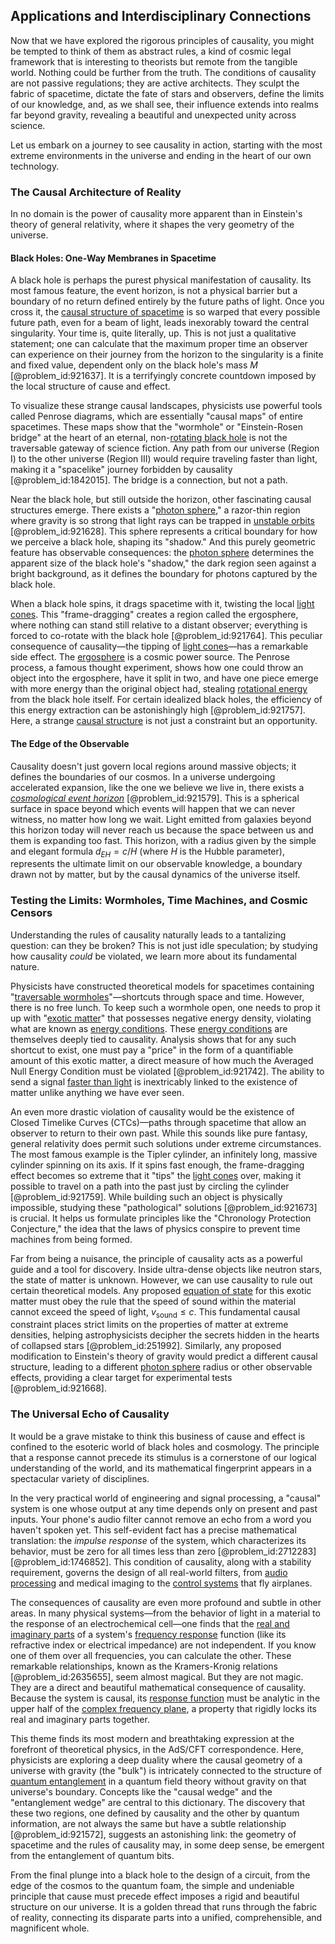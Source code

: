 ## Applications and Interdisciplinary Connections

Now that we have explored the rigorous principles of causality, you might be tempted to think of them as abstract rules, a kind of cosmic legal framework that is interesting to theorists but remote from the tangible world. Nothing could be further from the truth. The conditions of causality are not passive regulations; they are active architects. They sculpt the fabric of spacetime, dictate the fate of stars and observers, define the limits of our knowledge, and, as we shall see, their influence extends into realms far beyond gravity, revealing a beautiful and unexpected unity across science.

Let us embark on a journey to see causality in action, starting with the most extreme environments in the universe and ending in the heart of our own technology.

### The Causal Architecture of Reality

In no domain is the power of causality more apparent than in Einstein's theory of general relativity, where it shapes the very geometry of the universe.

#### Black Holes: One-Way Membranes in Spacetime

A black hole is perhaps the purest physical manifestation of causality. Its most famous feature, the event horizon, is not a physical barrier but a boundary of no return defined entirely by the future paths of light. Once you cross it, the [causal structure of spacetime](@article_id:199495) is so warped that every possible future path, even for a beam of light, leads inexorably toward the central singularity. Your time is, quite literally, up. This is not just a qualitative statement; one can calculate that the maximum proper time an observer can experience on their journey from the horizon to the singularity is a finite and fixed value, dependent only on the black hole's mass $M$ [@problem_id:921637]. It is a terrifyingly concrete countdown imposed by the local structure of cause and effect.

To visualize these strange causal landscapes, physicists use powerful tools called Penrose diagrams, which are essentially "causal maps" of entire spacetimes. These maps show that the "wormhole" or "Einstein-Rosen bridge" at the heart of an eternal, non-[rotating black hole](@article_id:261173) is not the traversable gateway of science fiction. Any path from our universe (Region I) to the other universe (Region III) would require traveling faster than light, making it a "spacelike" journey forbidden by causality [@problem_id:1842015]. The bridge is a connection, but not a path.

Near the black hole, but still outside the horizon, other fascinating causal structures emerge. There exists a "[photon sphere](@article_id:158948)," a razor-thin region where gravity is so strong that light rays can be trapped in [unstable orbits](@article_id:261241) [@problem_id:921628]. This sphere represents a critical boundary for how we perceive a black hole, shaping its "shadow." And this purely geometric feature has observable consequences: the [photon sphere](@article_id:158948) determines the apparent size of the black hole's "shadow," the dark region seen against a bright background, as it defines the boundary for photons captured by the black hole.

When a black hole spins, it drags spacetime with it, twisting the local [light cones](@article_id:158510). This "frame-dragging" creates a region called the ergosphere, where nothing can stand still relative to a distant observer; everything is forced to co-rotate with the black hole [@problem_id:921764]. This peculiar consequence of causality—the tipping of [light cones](@article_id:158510)—has a remarkable side effect. The [ergosphere](@article_id:160253) is a cosmic power source. The Penrose process, a famous thought experiment, shows how one could throw an object into the ergosphere, have it split in two, and have one piece emerge with more energy than the original object had, stealing [rotational energy](@article_id:160168) from the black hole itself. For certain idealized black holes, the efficiency of this energy extraction can be astonishingly high [@problem_id:921757]. Here, a strange [causal structure](@article_id:159420) is not just a constraint but an opportunity.

#### The Edge of the Observable

Causality doesn't just govern local regions around massive objects; it defines the boundaries of our cosmos. In a universe undergoing accelerated expansion, like the one we believe we live in, there exists a *[cosmological event horizon](@article_id:157604)* [@problem_id:921579]. This is a spherical surface in space beyond which events will happen that we can never witness, no matter how long we wait. Light emitted from galaxies beyond this horizon today will never reach us because the space between us and them is expanding too fast. This horizon, with a radius given by the simple and elegant formula $d_{EH} = c/H$ (where $H$ is the Hubble parameter), represents the ultimate limit on our observable knowledge, a boundary drawn not by matter, but by the causal dynamics of the universe itself.

### Testing the Limits: Wormholes, Time Machines, and Cosmic Censors

Understanding the rules of causality naturally leads to a tantalizing question: can they be broken? This is not just idle speculation; by studying how causality *could* be violated, we learn more about its fundamental nature.

Physicists have constructed theoretical models for spacetimes containing "[traversable wormholes](@article_id:192182)"—shortcuts through space and time. However, there is no free lunch. To keep such a wormhole open, one needs to prop it up with "[exotic matter](@article_id:199166)" that possesses negative energy density, violating what are known as [energy conditions](@article_id:158013). These [energy conditions](@article_id:158013) are themselves deeply tied to causality. Analysis shows that for any such shortcut to exist, one must pay a "price" in the form of a quantifiable amount of this exotic matter, a direct measure of how much the Averaged Null Energy Condition must be violated [@problem_id:921742]. The ability to send a signal [faster than light](@article_id:181765) is inextricably linked to the existence of matter unlike anything we have ever seen.

An even more drastic violation of causality would be the existence of Closed Timelike Curves (CTCs)—paths through spacetime that allow an observer to return to their own past. While this sounds like pure fantasy, general relativity does permit such solutions under extreme circumstances. The most famous example is the Tipler cylinder, an infinitely long, massive cylinder spinning on its axis. If it spins fast enough, the frame-dragging effect becomes so extreme that it "tips" the [light cones](@article_id:158510) over, making it possible to travel on a path into the past just by circling the cylinder [@problem_id:921759]. While building such an object is physically impossible, studying these "pathological" solutions [@problem_id:921673] is crucial. It helps us formulate principles like the "Chronology Protection Conjecture," the idea that the laws of physics conspire to prevent time machines from being formed.

Far from being a nuisance, the principle of causality acts as a powerful guide and a tool for discovery. Inside ultra-dense objects like neutron stars, the state of matter is unknown. However, we can use causality to rule out certain theoretical models. Any proposed [equation of state](@article_id:141181) for this exotic matter must obey the rule that the speed of sound within the material cannot exceed the speed of light, $v_{\text{sound}} \le c$. This fundamental causal constraint places strict limits on the properties of matter at extreme densities, helping astrophysicists decipher the secrets hidden in the hearts of collapsed stars [@problem_id:251992]. Similarly, any proposed modification to Einstein's theory of gravity would predict a different causal structure, leading to a different [photon sphere](@article_id:158948) radius or other observable effects, providing a clear target for experimental tests [@problem_id:921668].

### The Universal Echo of Causality

It would be a grave mistake to think this business of cause and effect is confined to the esoteric world of black holes and cosmology. The principle that a response cannot precede its stimulus is a cornerstone of our logical understanding of the world, and its mathematical fingerprint appears in a spectacular variety of disciplines.

In the very practical world of engineering and signal processing, a "causal" system is one whose output at any time depends only on present and past inputs. Your phone's audio filter cannot remove an echo from a word you haven't spoken yet. This self-evident fact has a precise mathematical translation: the *impulse response* of the system, which characterizes its behavior, must be zero for all times less than zero [@problem_id:2712283] [@problem_id:1746852]. This condition of causality, along with a stability requirement, governs the design of all real-world filters, from [audio processing](@article_id:272795) and medical imaging to the [control systems](@article_id:154797) that fly airplanes.

The consequences of causality are even more profound and subtle in other areas. In many physical systems—from the behavior of light in a material to the response of an electrochemical cell—one finds that the [real and imaginary parts](@article_id:163731) of a system's [frequency response](@article_id:182655) function (like its refractive index or electrical impedance) are not independent. If you know one of them over all frequencies, you can calculate the other. These remarkable relationships, known as the Kramers-Kronig relations [@problem_id:2635655], seem almost magical. But they are not magic. They are a direct and beautiful mathematical consequence of causality. Because the system is causal, its [response function](@article_id:138351) must be analytic in the upper half of the [complex frequency plane](@article_id:189839), a property that rigidly locks its real and imaginary parts together.

This theme finds its most modern and breathtaking expression at the forefront of theoretical physics, in the AdS/CFT correspondence. Here, physicists are exploring a deep duality where the causal geometry of a universe with gravity (the "bulk") is intricately connected to the structure of [quantum entanglement](@article_id:136082) in a quantum field theory without gravity on that universe's boundary. Concepts like the "causal wedge" and the "entanglement wedge" are central to this dictionary. The discovery that these two regions, one defined by causality and the other by quantum information, are not always the same but have a subtle relationship [@problem_id:921572], suggests an astonishing link: the geometry of spacetime and the rules of causality may, in some deep sense, be emergent from the entanglement of quantum bits.

From the final plunge into a black hole to the design of a circuit, from the edge of the cosmos to the quantum foam, the simple and undeniable principle that cause must precede effect imposes a rigid and beautiful structure on our universe. It is a golden thread that runs through the fabric of reality, connecting its disparate parts into a unified, comprehensible, and magnificent whole.